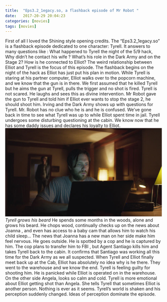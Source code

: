```yaml
---
title:  "Eps3.2_1egacy.so, a flashback episode of Mr Robot "
date:   2017-20-29 20:04:23
categories: [movies]
tags: [movies]
---
```

First of all I loved the Shining style opening credits. The “Eps3.2_1egacy.so” is a flashback episode dedicated to one character: Tyrell.  It  answers to many questions like : What happened to Tyrell the night of the 5/9 hack, Why didn’t he contact his wife ? What’s his role in the Dark Army and on the Stage 2? How is he connected to Elliot?  The weird relationship between Elliot and Tyrell is the focus of this episode. 
The flashback begins on the night of the hack as Elliot has just put his plan in motion. While Tyrell is staring at his partner computer, Elliot walks over to the popcorn machine, and we know that the gun is in there. We first assumed that he killed Tyrell but he  aims the gun at Tyrell, pulls the trigger and no shot is fired.  Tyrell is not scared. He laughs and sees this as divine intervention. Mr Robot gave the gun to Tyrell and told him if Elliot ever wants to stop the stage 2, he should shoot him. 
Irving and the Dark Army shows up with questions for Tyrell. Mr. Robot has no clue who he is and he is confused.
We’ve gone back in time to see what Tyrell was up to while Elliot spent time in jail. Tyrell undergoes some disturbing questioning at the cabin. We know now that he has some daddy issues and  declares his loyalty to Elliot. 
![Tyrell](/images/tyrell2.jpg "Tyrell")
*Tyrell grows his beard* 
He spends some months in the woods, alone and grows his beard. He chops wood, continually checks up on the news about Joanna  , and even has access to a baby cam that allows him to watch his child sleep… The news that Joanna has a new man on her side make him feel nervous. He goes outside. He is  spotted by a cop and he is captured by him. The cop plans to transfer him to FBI , but Agent Santiago kills him and takes  Tyrell back to the cabin. It confirms that Santiago was working all this time for the Dark Army as we all  suspected.
When Tyrell and Elliot finally meet back up at the Cab, Elliot has absolutely no idea why is he there. They went to the warehouse and we know the end. Tyrell is feeling guilty for shooting him. He is panicked  while Elliot is operated on in the warehouse. On the other side Angela, looks so calm and cold.  Tyrell is more emotional about Elliot getting shot than Angela. She tells Tyrell that sometimes Elliot is another person. Nothing is ever as it seems. Tyrell’s world is shaken and his perception suddenly changed. Ideas of perception dominate the episode. 


